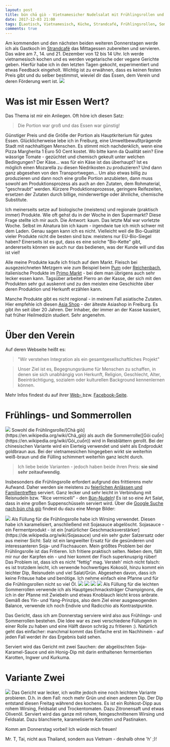 ```yaml
---
layout: post
title: bún chả giò - Vietnamesicher Nudelsalat mit Frühlingsrollen und Rohkostdip - Strandcafé, 7. Dezember 2017
date: 2017-12-03 21:00
tags: [Laotisch, Vietnamesisch, Küche, Strandcafé, Frühlingsrollen, Sommerrollen ]
comments: true
---
```

Am kommenden und den nächsten beiden weiteren Donnerstagen werde ich als Gastkoch im [Strandcafé](https://zlev.de/projekte/zusammen-kaffee/) das Mittagessen zubereiten und servieren. Das wäre am 7., 14. und 21. Dezember von 12 bis 14 Uhr. Ich werde vietnamesisch kochen und es werden vegetarische oder vegane Gerichte geben. Hierfür habe ich in den letzten Tagen gekocht, experimentiert und etwas Feedback eingeholt. Wichtig ist zu erwähnen, dass es keinen festen Preis gibt und du selber bestimmst, wieviel dir das Essen, dem Verein und deren Förderung wert ist.
<img class="fit image" src="{{site.baseurl}}/images/2017-12-03-Strandcafé-Gericht-1.jpg"/>

# Was ist mir Essen Wert?
Das Thema ist mir ein Anliegen. Oft höre ich diesen Satz:
> Die Portion war groß und das Essen war günstig!

Günstiger Preis und die Größe der Portion als Hauptkriterium für gutes Essen. Glücklicherweise lebe ich in Freiburg, eine Umweltbewußtprägende Stadt mit nachhaltigen Menschen. Es stimmt mich nachdenklich, wenn eine Pizza Margherita 1 Euro 50 Cent kostet. Wo bitte kann da Qualität sein? Eine wässrige Tomate - gezüchtet und chemisch gekeult unter welchen Bedingungen? Der Käse... was für ein Käse ist das überhaupt? Ist es möglich einen Mozarella zu diesen Niedrikosten zu produzieren? Und dann ganz abgesehen von den Transportwegen... Um also etwas billig zu produzieren und dann noch eine große Portion anzubieten, dann muss sowohl am Produktionsprozess als auch an den Zutaten, dem Rohmaterial, "geschraubt" werden. Kürzere Produktionsprozesse, geringere Reifezeiten, ersetzen der Zutaten durch billige, minderwertige oder ähnliche, chemische Substitute.

Ich meinerseits setze auf biologische (meistens) und regionale (praktisch immer)  Produkte. Wie oft gehst du in der Woche in den Supermarkt? Diese Frage stellte ich mir auch. Die Antwort: kaum.  Das letzte Mal war vorletzte Woche. Selbst im Alnatura bin ich kaum - irgendwie tue ich mich schwer mit dem Laden. Genau sagen kann ich es nicht. Vielleicht weil die Bio-Qualität vieler Produkte nicht die besten sind bzw. meistens nur EU-Bio-Siegel haben? Einerseits ist es gut, dass es eine solche "Bio-Kette" gibt, andererseits können sie auch nur das bedienen, was der Kunde will und das ist viel!

Alle meine Produkte kaufe ich frisch auf dem Markt. Fleisch bei ausgezeichneten Metzgern wie zum Beispiel beim [Pum](http://www.feinkost-metzgerei-pum.de/) oder [Reichenbach](https://www.metzgerei-reichenbach.de), italienische Produkte im [Primo Markt](https://www.tripadvisor.de/Restaurant_Review-g187281-d4342099-Reviews-Trattoria_im_Primo_Markt-Freiburg_im_Breisgau_Baden_Wurttemberg.html) - bei dem man übrigens auch sehr lecker essen kann. Tagsüber arbeitet Pierro an der Kasse, der sich mit den Produkten sehr gut auskennt und zu den meisten eine Geschichte über deren Produktion und Herkunft erzählen kann.

Manche Produkte gibt es nicht regional - in meinem Fall asiatische Zutaten. Hier empfehle ich diesen [Asia Shop](https://goo.gl/maps/NTYFDXuBFLr) - der älteste Asiashop in Freiburg. Es gibt ihn seit über 20 Jahren. Der Inhaber, der immer an der Kasse kassiert, hat früher Heilmedizin studiert. Sehr angenehm.

# Über den Verein

Auf deren Webseite heißt es:
> "Wir verstehen Integration als ein gesamtgesellschaftliches Projekt"

> Unser Ziel ist es, Begegnungsräume für Menschen zu schaffen, in denen sie sich unabhängig von Herkunft, Religion, Geschlecht, Alter, Beeinträchtigung, sozialem oder kulturellen Background kennenlernen können.

Mehr Infos findest du auf ihrer [Web- ](zlev.de) bzw. [Facebook-Seite](https://www.facebook.com/zusammenlebeneV/).

# Frühlings- und Sommerrollen

<img class="image right" src="{{site.baseurl}}/images/2017-12-03-bún chả giò.png"/>
Sowohl die Frühlingsrolle/[Chả giò](https://en.wikipedia.org/wiki/Chả_giò) als auch die Sommerrolle([Gỏi cuốn](https://en.wikipedia.org/wiki/Gỏi_cuốn)) wird in Reisblättern gerollt. Bei der chinesischen Variante wird ein Eierteig verwendet und sieht als Endprodukt goldbraun aus. Bei der vietnamesichen hingegeben wirkt sie weiterhin weiß-braun und die Fülling schimmert weiterhin ganz leicht durch.

> Ich liebe beide Varianten - jedoch haben beide ihren Preis: **sie sind sehr zeitaufwendig**.

Insbesonders die Frühlingsrolle erfordert aufgrund des frittierens mehr Aufwand. Daher werden sie meistens zu [feierlichen Anlässen und Familientreffen](https://de.wikipedia.org/wiki/Frühlingsrolle#Vietnam) serviert. Ganz lecker und sehr leicht in Verbindung mit Reisnudeln bzw. "Rice vermicelli" - den [Bún-Nudeln](https://de.wikipedia.org/wiki/Reisnudeln)! Es ist so eine Art Salat, dass in eine großen Suppenschüsseln serviert wird. Über die [Google Suche nach bún chả giò](https://www.google.de/search?q=bún+chả+giò&tbm=isch) findest du dazu eine Menge Bilder:

<img class="fit image" src="{{site.baseurl}}/images/2017-12-03-karamelisierter-wirsing.jpg"/>
Als Füllung für die Frühlingsrolle habe ich Wirsing verwendet. Diesen habe ich karamelisiert, anschließend mit Sojasauce abgelöscht. Sojasauce - ein Fermentprodukt - ist ein [natürlicher Geschmacksverstärker](https://de.wikipedia.org/wiki/Sojasauce) und ein sehr guter Salzersatz oder aus meiner Sicht: Salz ist ein langweilter Ersatz für die gesünderen und interessanteren Soja- und Fischsaucen. Mein größtes Problem bei der Frühlingsrolle ist das Fritieren. Ich fritiere praktisch selten. Neben dem, fällt mir nur der Karpfen ein - und hier kommt der Fisch superknusprig rüber! Das Problem ist, dass ich es nicht "fettig" mag. Versteh' mich nicht falsch: es ist trotzdem leicht, ich verwende hochwertiges Kokosöl, hinzu kommt ein leichter Dip, Reisnudeln und viel Salat/Grün. Abgesehen davon, dass ich keine Friteuse habe und benötige. Ich nehme einfach eine Pfanne und für die Frühlingsrollen nicht so viel Öl.

<img class="fit image" src="{{site.baseurl}}/images/2017-12-03-champignon-pfanne.jpg"/>
<img class="fit image" src="{{site.baseurl}}/images/2017-12-03-rollen-1.jpg"/>
<img class="fit image" src="{{site.baseurl}}/images/2017-12-03-rollen-2.jpg"/>
<img class="image right" src="{{site.baseurl}}/images/2017-12-03-frühlingsrollen-fritiert.jpg"/>
Als Füllung für die leichten Sommerrollen verwende ich als Hauptgeschmacksträger Champignons, die ich in der Pfanne mit Zwiebeln und etwas Knoblauch leicht kross anbrate. Gemäß des Yin- und Yang-Prinzips, also dem Ziel einer ausgewogenden Balance, verwende ich noch Endivie und Radicchio als Kontrastpunkte.

Das Gericht, dass ich am Donnerstag serviere wird also aus Frühlings- und Sommerrollen bestehen. Die Idee war es zwei verschiedene Füllungen in einer Rolle zu haben und eine Hälft davon schräg zu fritieren :). Natürlich geht das einfacher: manchmal kommt das Einfache erst im Nachhinein - auf jeden Fall werdet ihr das Ergebnis bald sehen.

Serviert wird das Gericht mit zwei Sauchen: der abgelöschten Soja-Karamel-Sauce und ein Honig-Dip mit darin enthaltenen fermentierten Karotten, Ingwer und Kurkuma.

# Variante Zwei

<img class="fit image" src="{{site.baseurl}}/images/2017-12-03-variante-zwei-mit-rohkost-dip.jpg"/>
Das Gericht war lecker, ich wollte jedoch eine noch leichtere Variante probieren. D.h. in dem Fall: noch mehr Grün und einen anderen Dip. Der Dip entstand diesen Freitag während des kochens. Es ist ein Rohkost-Dipp aus rohem Wirsing, Feldsalat und Trockentomaten. Dazu Zitronensaft und etwas Olivenöl. Serviert wird das ganze mit rohem, feingeschnittenem Wirsing und Feldsalat. Dazu blanchierte, karamelisierte Karotten und Pastinaken.

Komm am Donnerstag vorbei! Ich würde mich freuen!

Mr. T, Tai, nicht aus Thailand, sondern aus Vietnam - deshalb ohne 'h' ;)!
